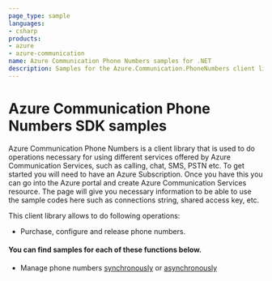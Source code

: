 ```yaml
---
page_type: sample
languages:
- csharp
products:
- azure
- azure-communication
name: Azure Communication Phone Numbers samples for .NET
description: Samples for the Azure.Communication.PhoneNumbers client library
---
```


# Azure Communication Phone Numbers SDK samples

Azure Communication Phone Numbers is a client library that is used to do operations necessary for using different services offered by Azure Communication Services, such as calling, chat, SMS, PSTN etc.
To get started you will need to have an Azure Subscription. Once you have this you can go into the Azure portal and create Azure Communication Services resource. The page will give you necessary information to be able to use the sample codes here such as connections string, shared access key, etc.

This client library allows to do following operations:
 - Purchase, configure and release phone numbers.

 #### You can find samples for each of these functions below.
 - Manage phone numbers [synchronously][sample_phone] or [asynchronously][sample_phone_async]

<!-- LINKS -->
[sample_phone]: https://github.com/Azure/azure-sdk-for-net/blob/master/sdk/communication/Azure.Communication.PhoneNumbers/samples/Sample2_PhoneNumbersClient.md
[sample_phone_async]: https://github.com/Azure/azure-sdk-for-net/blob/master/sdk/communication/Azure.Communication.PhoneNumbers/samples/Sample2_PhoneNumbersClientAsync.md
